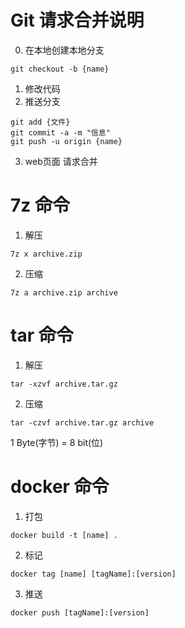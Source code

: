 # Git 请求合并说明
0. 在本地创建本地分支
```shell
git checkout -b {name}
```
1. 修改代码
2. 推送分支
```shell
git add {文件}
git commit -a -m "信息"
git push -u origin {name}
```
3. web页面 请求合并

# 7z 命令
1. 解压 
```shell
7z x archive.zip
```
2. 压缩
```shell
7z a archive.zip archive
```

# tar 命令
1. 解压 
```shell
tar -xzvf archive.tar.gz
```
2. 压缩
```shell
tar -czvf archive.tar.gz archive
```

1 Byte(字节) = 8 bit(位)


# docker 命令
1. 打包
```docker
docker build -t [name] .
```
2. 标记
```docker
docker tag [name] [tagName]:[version]
```
3. 推送
```docker
docker push [tagName]:[version]
```